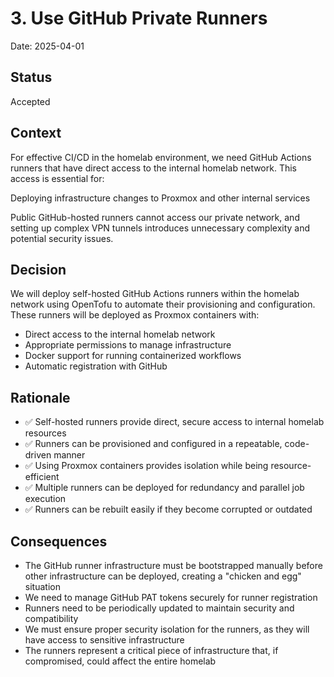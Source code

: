 # 3. Use GitHub Private Runners

Date: 2025-04-01

## Status

Accepted

## Context

For effective CI/CD in the homelab environment, we need GitHub Actions runners that have direct access to the internal homelab network. This access is essential for:

Deploying infrastructure changes to Proxmox and other internal services

Public GitHub-hosted runners cannot access our private network, and setting up complex VPN tunnels introduces unnecessary complexity and potential security issues.

## Decision

We will deploy self-hosted GitHub Actions runners within the homelab network using OpenTofu to automate their provisioning and configuration. These runners will be deployed as Proxmox containers with:

- Direct access to the internal homelab network
- Appropriate permissions to manage infrastructure
- Docker support for running containerized workflows
- Automatic registration with GitHub

## Rationale

- ✅ Self-hosted runners provide direct, secure access to internal homelab resources
- ✅ Runners can be provisioned and configured in a repeatable, code-driven manner
- ✅ Using Proxmox containers provides isolation while being resource-efficient
- ✅ Multiple runners can be deployed for redundancy and parallel job execution
- ✅ Runners can be rebuilt easily if they become corrupted or outdated

## Consequences

- The GitHub runner infrastructure must be bootstrapped manually before other infrastructure can be deployed, creating a "chicken and egg" situation
- We need to manage GitHub PAT tokens securely for runner registration
- Runners need to be periodically updated to maintain security and compatibility
- We must ensure proper security isolation for the runners, as they will have access to sensitive infrastructure
- The runners represent a critical piece of infrastructure that, if compromised, could affect the entire homelab

